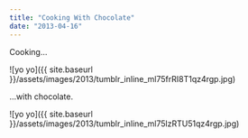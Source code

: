 ```yaml
---
title: "Cooking With Chocolate"
date: "2013-04-16"
---
```


Cooking…

![yo yo]({{ site.baseurl }}/assets/images/2013/tumblr_inline_ml75frRI8T1qz4rgp.jpg)

…with chocolate.

![yo yo]({{ site.baseurl }}/assets/images/2013/tumblr_inline_ml75lzRTU51qz4rgp.jpg)
